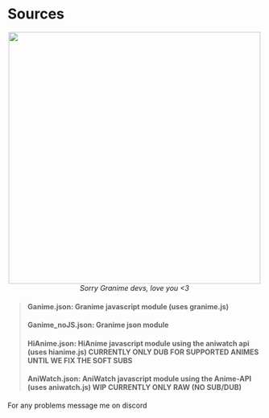 # Sources

<div align="center"> 
<img src="https://i.ibb.co/41qyCzd/1358296.png" width="500px"><br>
<i>Sorry Granime devs, love you <3</i>
</div>

>#### Ganime.json: Granime javascript module (uses granime.js)
>#### Ganime_noJS.json: Granime json module
>#### HiAnime.json: HiAnime javascript module using the aniwatch api (uses hianime.js) CURRENTLY ONLY DUB FOR SUPPORTED ANIMES UNTIL WE FIX THE SOFT SUBS
>#### AniWatch.json: AniWatch javascript module using the Anime-API (uses aniwatch.js) WIP CURRENTLY ONLY RAW (NO SUB/DUB)

For any problems message me on discord
